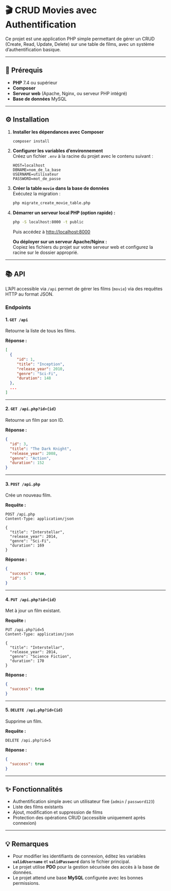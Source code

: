 # 🎬 CRUD Movies avec Authentification

Ce projet est une application PHP simple permettant de gérer un CRUD (Create, Read, Update, Delete) sur une table de films, avec un système d’authentification basique.

---

## 🚀 Prérequis

- **PHP** 7.4 ou supérieur  
- **Composer**  
- **Serveur web** (Apache, Nginx, ou serveur PHP intégré)  
- **Base de données** MySQL  

---

## ⚙️ Installation

1. **Installer les dépendances avec Composer**
    ```bash
    composer install
    ```

2. **Configurer les variables d’environnement**  
    Créez un fichier `.env` à la racine du projet avec le contenu suivant :
    ```env
    HOST=localhost
    DBNAME=nom_de_la_base
    USERNAME=utilisateur
    PASSWORD=mot_de_passe
    ```

3. **Créer la table `movie` dans la base de données**  
    Exécutez la migration :
    ```bash
    php migrate_create_movie_table.php
    ```

4. **Démarrer un serveur local PHP (option rapide) :**
    ```bash
    php -S localhost:8000 -t public
    ```
    Puis accédez à [http://localhost:8000](http://localhost:8000)

    **Ou déployer sur un serveur Apache/Nginx :**  
    Copiez les fichiers du projet sur votre serveur web et configurez la racine sur le dossier approprié.

---

## 📚 API

L’API accessible via `/api` permet de gérer les films (`movie`) via des requêtes HTTP au format JSON.

### Endpoints

#### 1. `GET /api`

Retourne la liste de tous les films.

**Réponse :**
```json
[
  {
     "id": 1,
     "title": "Inception",
     "release_year": 2010,
     "genre": "Sci-Fi",
     "duration": 148
  },
  ...
]
```

---

#### 2. `GET /api.php?id={id}`

Retourne un film par son ID.

**Réponse :**
```json
{
  "id": 3,
  "title": "The Dark Knight",
  "release_year": 2008,
  "genre": "Action",
  "duration": 152
}
```

---

#### 3. `POST /api.php`

Crée un nouveau film.

**Requête :**
```http
POST /api.php
Content-Type: application/json

{
  "title": "Interstellar",
  "release_year": 2014,
  "genre": "Sci-Fi",
  "duration": 169
}
```

**Réponse :**
```json
{
  "success": true,
  "id": 5
}
```

---

#### 4. `PUT /api.php?id={id}`

Met à jour un film existant.

**Requête :**
```http
PUT /api.php?id=5
Content-Type: application/json

{
  "title": "Interstellar",
  "release_year": 2014,
  "genre": "Science Fiction",
  "duration": 170
}
```

**Réponse :**
```json
{
  "success": true
}
```

---

#### 5. `DELETE /api.php?id={id}`

Supprime un film.

**Requête :**
```http
DELETE /api.php?id=5
```

**Réponse :**
```json
{
  "success": true
}
```

---

## ✨ Fonctionnalités

- Authentification simple avec un utilisateur fixe (`admin` / `password123`)
- Liste des films existants
- Ajout, modification et suppression de films
- Protection des opérations CRUD (accessible uniquement après connexion)

---

## 💡 Remarques

- Pour modifier les identifiants de connexion, éditez les variables **`validUsername`** et **`validPassword`** dans le fichier principal.
- Le projet utilise **PDO** pour la gestion sécurisée des accès à la base de données.
- Le projet attend une base **MySQL** configurée avec les bonnes permissions.

